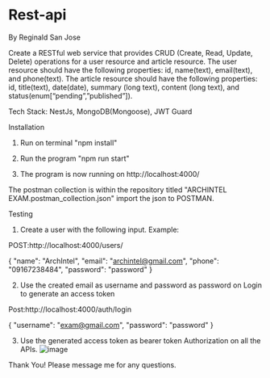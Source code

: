 # Rest-api

By Reginald San Jose

Create a RESTful web service that provides CRUD (Create, Read, Update, Delete) operations for a user
resource and article resource. The user resource should have the following properties: id, name(text),
email(text), and phone(text). The article resource should have the following properties: id, title(text),
date(date), summary (long text), content (long text), and status(enum[“pending”,”published”]).

Tech Stack:
NestJs, MongoDB(Mongoose), JWT Guard

Installation

1. Run on terminal "npm install"

2. Run the program "npm run start"

3. The program is now running on http://localhost:4000/

The postman collection is within the repository titled "ARCHINTEL EXAM.postman_collection.json" import
the json to POSTMAN.

Testing

1. Create a user with the following input. Example:

POST:http://localhost:4000/users/

{
    "name": "ArchIntel",
    "email": "archintel@gmail.com",
    "phone": "09167238484",
    "password": "password"
}

2. Use the created email as username and password as password on Login to generate an access token

Post:http://localhost:4000/auth/login

{
    "username": "exam@gmail.com",
    "password": "password"
}

3. Use the generated access token as bearer token Authorization on all the APIs.
![image](https://user-images.githubusercontent.com/112599286/224545204-7531f374-b329-4509-9792-2ac73cd3f056.png)

Thank You! Please message me for any questions.
